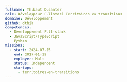 ```yaml
---
fullname: Thibaut Dusanter
role: Développeur Fullstack Territoires en transitions
domaine: Développement
github: dthib
competences:
  - Développement Full-stack
  - JavaScript/TypeScript
  - Python
missions:
  - start: 2024-07-15
    end: 2025-01-15
    employer: Malt
    status: independent
    startups:
      - territoires-en-transitions
---
```

